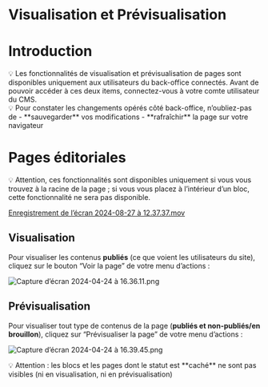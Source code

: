 # Visualisation et Prévisualisation

# Introduction

<aside>
💡 Les fonctionnalités de visualisation et prévisualisation de pages sont disponibles uniquement aux utilisateurs du back-office connectés. Avant de pouvoir accéder à ces deux items, connectez-vous à votre comte utilisateur du CMS.

</aside>

<aside>
💡 Pour constater les changements opérés côté back-office, n’oubliez-pas de 
- **sauvegarder** vos modifications
- **rafraîchir** la page sur votre navigateur

</aside>

# Pages éditoriales

<aside>
💡 Attention, ces fonctionnalités sont disponibles uniquement si vous vous trouvez à la racine de la page ; si vous vous placez à l’intérieur d’un bloc, cette fonctionnalité ne sera pas disponible.

</aside>

[Enregistrement de l’écran 2024-08-27 à 12.37.37.mov](Visualisation%20et%20Prévisualisation/Enregistrement_de_lecran_2024-08-27_a_12.37.37.mov)

## Visualisation

Pour visualiser les contenus **publiés** (ce que voient les utilisateurs du site), cliquez sur le bouton “Voir la page” de votre menu d’actions :

![Capture d’écran 2024-04-24 à 16.36.11.png](Visualisation%20et%20Prévisualisation/Capture_decran_2024-04-24_a_16.36.11.png)

## Prévisualisation

Pour visualiser tout type de contenus de la page (**publiés et non-publiés/en brouillon**), cliquez sur “Prévisualiser la page” de votre menu d’actions :

![Capture d’écran 2024-04-24 à 16.39.45.png](Visualisation%20et%20Prévisualisation/Capture_decran_2024-04-24_a_16.39.45.png)

<aside>
💡 Attention : les blocs et les pages dont le statut est **caché** ne sont pas visibles (ni en visualisation, ni en prévisualisation)

</aside>

